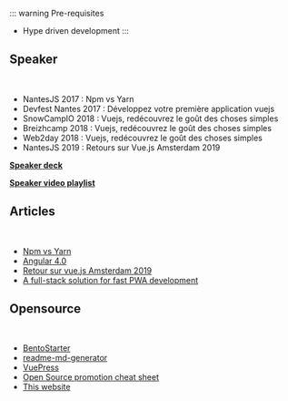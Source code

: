 ::: warning Pre-requisites
* Hype driven development
:::

## Speaker

<br />

* NantesJS 2017 : Npm vs Yarn 
* Devfest Nantes 2017 : Développez votre première application vuejs
* SnowCampIO 2018 : Vuejs, redécouvrez le goût des choses simples
* Breizhcamp 2018 : Vuejs, redécouvrez le goût des choses simples
* Web2day 2018 : Vuejs, redécouvrez le goût des choses simples 
* NantesJS 2019 : Retours sur Vue.js Amsterdam 2019

[**Speaker deck**](https://speakerdeck.com/franckabgrall)

[**Speaker video playlist**](https://www.youtube.com/playlist?list=PL_LuVBWbZOItnuoJw5SOIq9QKldsTM1HP)

## Articles

<br />

* [Npm vs Yarn](https://blog.zenika.com/2017/03/13/npm-vs-yarn/)
* [Angular 4.0](https://blog.zenika.com/2017/03/28/angular-4-0/)
* [Retour sur vue.js Amsterdam 2019](https://blog.zenika.com/2019/03/18/retour-sur-vue-js-amsterdam-2019/)
* [A full-stack solution for fast PWA development](https://medium.zenika.com/a-full-stack-solution-for-fast-pwa-development-937288b055b8)

## Opensource

<br />

* [BentoStarter](https://github.com/kefranabg/bento-starter)
* [readme-md-generator](https://github.com/kefranabg/readme-md-generator)
* [VuePress](https://github.com/vuejs/vuepress)
* [Open Source promotion cheat sheet](https://github.com/zenika-open-source/open-source-promotion-cheat-sheet)
* [This website](https://github.com/kefranabg/franck-abgrall.me)
